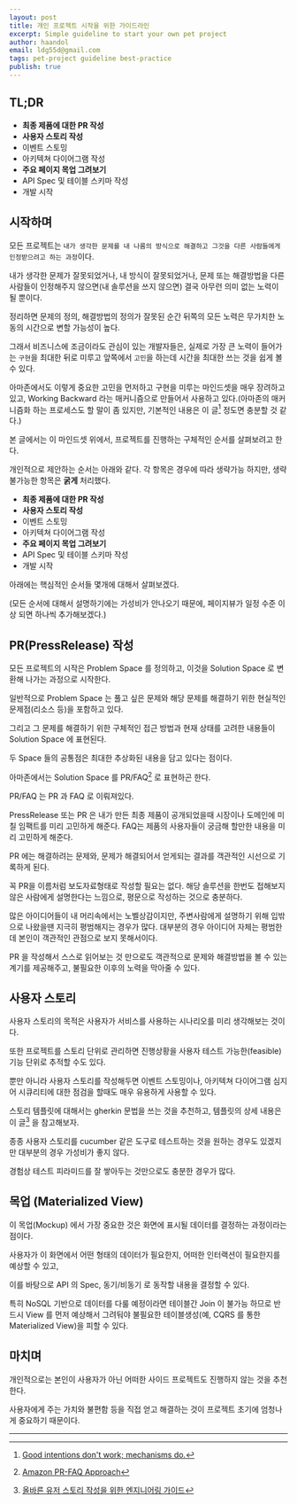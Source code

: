 ```yaml
---
layout: post
title: 개인 프로젝트 시작을 위한 가이드라인
excerpt: Simple guideline to start your own pet project
author: haandol
email: ldg55d@gmail.com
tags: pet-project guideline best-practice
publish: true
---
```


## TL;DR

- **최종 제품에 대한 PR 작성**
- **사용자 스토리 작성**
- 이벤트 스토밍
- 아키텍쳐 다이어그램 작성
- **주요 페이지 목업 그려보기**
- API Spec 및 테이블 스키마 작성
- 개발 시작

## 시작하며

모든 프로젝트는 `내가 생각한 문제를 내 나름의 방식으로 해결하고 그것을 다른 사람들에게 인정받으려고 하는 과정`이다.

내가 생각한 문제가 잘못되었거나, 내 방식이 잘못되었거나, 문제 또는 해결방법을 다른 사람들이 인정해주지 않으면(내 솔루션을 쓰지 않으면) 결국 아무런 의미 없는 노력이 될 뿐이다.

정리하면 문제의 정의, 해결방법의 정의가 잘못된 순간 뒤쪽의 모든 노력은 무가치한 노동의 시간으로 변할 가능성이 높다.

그래서 비즈니스에 조금이라도 관심이 있는 개발자들은, 실제로 가장 큰 노력이 들어가는 `구현`을 최대한 뒤로 미루고 앞쪽에서 `고민`을 하는데 시간을 최대한 쓰는 것을 쉽게 볼 수 있다.

아마존에서도 이렇게 중요한 고민을 먼저하고 구현을 미루는 마인드셋을 매우 장려하고 있고, Working Backward 라는 매커니즘으로 만들어서 사용하고 있다.(아마존의 매커니즘화 하는 프로세스도 할 말이 좀 있지만, 기본적인 내용은 이 글[^3] 정도면 충분할 것 같다.)

본 글에서는 이 마인드셋 위에서, 프로젝트를 진행하는 구체적인 순서를 살펴보려고 한다.

개인적으로 제안하는 순서는 아래와 같다. 각 항목은 경우에 따라 생략가능 하지만, 생략 불가능한 항목은 **굵게** 처리했다.

- **최종 제품에 대한 PR 작성**
- **사용자 스토리 작성**
- 이벤트 스토밍
- 아키텍쳐 다이어그램 작성
- **주요 페이지 목업 그려보기**
- API Spec 및 테이블 스키마 작성
- 개발 시작

아래에는 핵심적인 순서들 몇개에 대해서 살펴보겠다.

(모든 순서에 대해서 설명하기에는 가성비가 안나오기 때문에, 페이지뷰가 일정 수준 이상 되면 하나씩 추가해보겠다.)

## PR(PressRelease) 작성

모든 프로젝트의 시작은 Problem Space 를 정의하고, 이것을 Solution Space 로 변환해 나가는 과정으로 시작한다.

일반적으로 Problem Space 는 풀고 싶은 문제와 해당 문제를 해결하기 위한 현실적인 문제점(리소스 등)을 포함하고 있다.

그리고 그 문제를 해결하기 위한 구체적인 접근 방법과 현재 상태를 고려한 내용들이 Solution Space 에 표현된다.

두 Space 들의 공통점은 최대한 추상화된 내용을 담고 있다는 점이다.

아마존에서는 Solution Space 를 PR/FAQ[^2] 로 표현하곤 한다.

PR/FAQ 는 PR 과 FAQ 로 이뤄져있다.

PressRelease 또는 PR 은 내가 만든 최종 제품이 공개되었을때 시장이나 도메인에 미칠 임팩트를 미리 고민하게 해준다.
FAQ는 제품의 사용자들이 궁금해 할만한 내용을 미리 고민하게 해준다.

PR 에는 해결하려는 문제와, 문제가 해결되어서 얻게되는 결과를 객관적인 시선으로 기록하게 된다.

꼭 PR을 이름처럼 보도자료형태로 작성할 필요는 없다. 해당 솔루션을 한번도 접해보지 않은 사람에게 설명한다는 느낌으로, 평문으로 작성하는 것으로 충분하다.

많은 아이디어들이 내 머리속에서는 노벨상감이지만, 주변사람에게 설명하기 위해 입밖으로 나왔을땐 지극히 평범해지는 경우가 많다. 대부분의 경우 아이디어 자체는 평범한데 본인이 객관적인 관점으로 보지 못해서이다.

PR 을 작성해서 스스로 읽어보는 것 만으로도 객관적으로 문제와 해결방법을 볼 수 있는 계기를 제공해주고, 불필요한 이후의 노력을 막아줄 수 있다.

## 사용자 스토리

사용자 스토리의 목적은 사용자가 서비스를 사용하는 시나리오를 미리 생각해보는 것이다.

또한 프로젝트를 스토리 단위로 관리하면 진행상황을 사용자 테스트 가능한(feasible) 기능 단위로 추적할 수도 있다.

뿐만 아니라 사용자 스토리를 작성해두면 이벤트 스토밍이나, 아키텍쳐 다이어그램 심지어 시큐리티에 대한 점검을 할때도 매우 유용하게 사용할 수 있다.

스토리 템플릿에 대해서는 gherkin 문법을 쓰는 것을 추천하고, 템플릿의 상세 내용은 이 글[^1] 을 참고해보자.

종종 사용자 스토리를 cucumber 같은 도구로 테스트하는 것을 원하는 경우도 있겠지만 대부분의 경우 가성비가 좋지 않다.

경험상 테스트 피라미드를 잘 쌓아두는 것만으로도 충분한 경우가 많다.

## 목업 (Materialized View)

이 목업(Mockup) 에서 가장 중요한 것은 화면에 표시될 데이터를 결정하는 과정이라는 점이다.

사용자가 이 화면에서 어떤 형태의 데이터가 필요한지, 어떠한 인터랙션이 필요한지를 예상할 수 있고,

이를 바탕으로 API 의 Spec, 동기/비동기 로 동작할 내용을 결정할 수 있다. 

특히 NoSQL 기반으로 데이터를 다룰 예정이라면 테이블간 Join 이 불가능 하므로 반드시 View 를 먼저 예상해서 그려둬야 불필요한 테이블생성(예, CQRS 를 통한 Materialized View)을 피할 수 있다.

## 마치며

개인적으로는 본인이 사용자가 아닌 어떠한 사이드 프로젝트도 진행하지 않는 것을 추천한다.

사용자에게 주는 가치와 불편함 등을 직접 얻고 해결하는 것이 프로젝트 초기에 엄청나게 중요하기 때문이다.

----

[^1]: [올바른 유저 스토리 작성을 위한 엔지니어링 가이드](https://wholeman.dev/posts/guide-to-writing-correct-user-stories/)
[^2]: [Amazon PR-FAQ Approach](https://medium.com/intrico-io/strategy-tool-amazons-pr-faq-72b3e49aa167)
[^3]: [Good intentions don't work; mechanisms do.](https://www.linkedin.com/pulse/good-intentions-dont-work-mechanisms-do-jv-roig/)